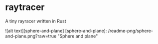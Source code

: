 # raytracer
A tiny rayracer written in Rust



![alt text][sphere-and-plane]
[sphere-and-plane]: /readme-png/sphere-and-plane.png?raw=true "Sphere and plane"

<!-- ![image](https://raw.github.com/ericpko/raytracer/main/readme-png/sphere-and-plane.png) -->

<!-- <img src="readme-png/sphere-and-plane.png" class="img-responsive" alt=""> </div> -->
